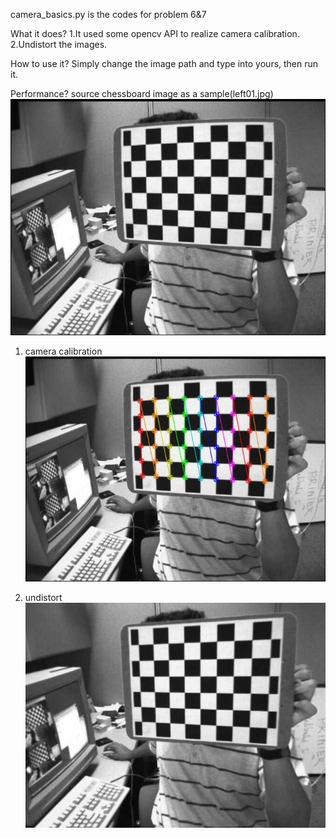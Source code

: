 camera_basics.py is the codes for problem 6&7

What it does?
  1.It used some opencv API to realize camera calibration. 
  2.Undistort the images.

How to use it?
  Simply change the image path and type into yours, then run it.
  
Performance?
  source chessboard image as a sample(left01.jpg)
  ![Alt text](https://github.com/QinghuiXing/stereo/blob/master/camera_basics/src_gray.jpg)
  
  1. camera calibration
  ![Alt text](https://github.com/QinghuiXing/stereo/blob/master/camera_basics/2d_points_detected.jpg)
  
  2. undistort
  ![Alt text](https://github.com/QinghuiXing/stereo/blob/master/camera_basics/undistorted.jpg)
